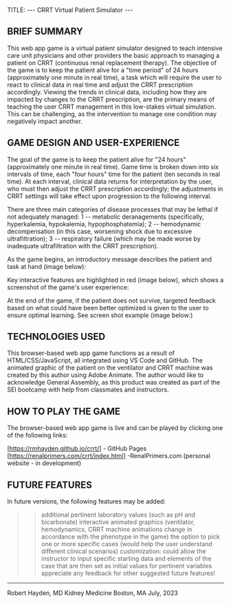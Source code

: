 
TITLE:  --- CRRT Virtual Patient Simulator ---

BRIEF SUMMARY
-------------
This web app game is a virtual patient simulator designed to teach intensive care unit physicians and other providers the basic approach to managing a patient on CRRT (continuous renal replacement therapy). The objective of the game is to keep the patient alive for a "time period" of 24 hours (approximately one minute in real time), a task which will require the user to react to clinical data in real time and adjust the CRRT prescription accordingly. Viewing the trends in clinical data, including how they are impacted by changes to the CRRT prescription, are the primary means of teaching the user CRRT management in this low-stakes virtual simulation. This can be challenging, as the intervention to manage one condition may negatively impact another.

GAME DESIGN AND USER-EXPERIENCE
-------------------------------
The goal of the game is to keep the patient alive for "24 hours" (approximately one minute in real time). Game time is broken down into six intervals of time, each "four hours" time for the patient (ten seconds in real time). At each interval, clinical data returns for interpretation by the user, who must then adjust the CRRT prescription accordingly; the adjustments in CRRT settings will take effect upon progression to the following interval.

There are three main categories of disease processes that may be lethal if not adequately managed: 1 -- metabolic deranagements (specifically, hyperkalemia, hypokalemia, hypophosphatemia); 2 -- hemodynamic decompensation (in this case, worsening shock due to excessive ultrafiltration); 3 -- respiratory failure (which may be made worse by inadequate ultrafiltration with the CRRT prescription).

As the game begins, an introductory message describes the patient and task at hand (image below):



Key interactive features are highlighted in red (image below), which shows a screenshot of the game's user experience:


At the end of the game, if the patient does not survive, targeted feedback based on what could have been better optimized is given to the user to ensure optimal learning. See screen shot example (image below:)



TECHNOLOGIES USED
-----------------
This browser-based web app game functions as a result of HTML/CSS/JavaScript, all integrated using VS Code and GitHub. The animated graphic of the patient on the ventilator and CRRT machine was created by this author using Adobe Animate. The author would like to acknowledge General Assembly, as this product was created as part of the SEI bootcamp with help from classmates and instructors.


HOW TO PLAY THE GAME
--------------------
The browser-based web app game is live and can be played by clicking one of the following links:

[https://rmhayden.github.io/crrt/] - GitHub Pages
[https://renalprimers.com/crrt/index.html] -RenalPrimers.com (personal website - in development)


FUTURE FEATURES
---------------
In future versions, the following features may be added:
>> additional pertinent laboratory values (such as pH and bicarbonate)
>> interactive animated graphics (ventilator, hemodynamics, CRRT machine animations change in accordance with the phenotype in the game)
>> the option to pick one or more specific cases (would help the user understand different clinical scenarios)
>> customization: could allow the instructor to input specific starting data and elements of the case that are then set as initial values for pertinent variables
>> appreciate any feedback for other suggested future features!


-----------------
Robert Hayden, MD
Kidney Medicine
Boston, MA
July, 2023